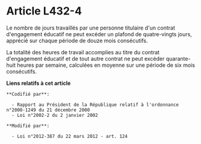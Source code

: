 # Article L432-4

Le nombre de jours travaillés par une personne titulaire d'un contrat d'engagement éducatif ne peut excéder un plafond de
quatre-vingts jours, apprécié sur chaque période de douze mois consécutifs. 

La totalité des heures de travail accomplies au titre du contrat d'engagement éducatif et de tout autre contrat ne peut
excéder quarante-huit heures par semaine, calculées en moyenne sur une période de six mois consécutifs.

**Liens relatifs à cet article**

	**Codifié par**:

	  - Rapport au Président de la République relatif à l'ordonnance n°2000-1249 du 21 décembre 2000
	  - Loi n°2002-2 du 2 janvier 2002

	**Modifié par**:

	  - Loi n°2012-387 du 22 mars 2012 - art. 124
